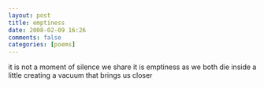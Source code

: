 ```yaml
---
layout: post
title: emptiness
date: 2008-02-09 16:26
comments: false
categories: [poems]
---
```


it is not a moment of silence we share
it is emptiness
as we both die inside a little
creating a vacuum
that brings us closer
